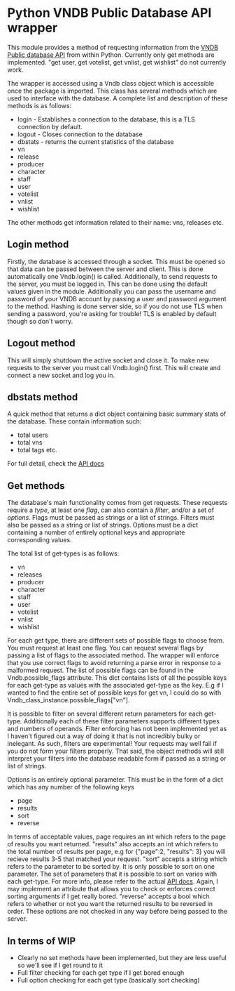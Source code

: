 # Python VNDB Public Database API wrapper

This module provides a method of requesting information from the [VNDB Public database API](https://vndb.org/d11) from within Python. Currently only get methods are implemented. "get user, get votelist, get vnlist, get wishlist" do not currently work.

The wrapper is accessed using a Vndb class object which is accessible once the package is imported. This class has several methods which are used to interface with the database. A complete list and description of these methods is as follows:

* login - Establishes a connection to the database, this is a TLS connection by default.
* logout - Closes connection to the database
* dbstats - returns the current statistics of the database
* vn
* release 
* producer
* character
* staff
* user
* votelist
* vnlist
* wishlist

The other methods get information related to their name: vns, releases etc.

## Login method
Firstly, the database is accessed through a socket. This must be opened so that data can be passed between the server and client. This is done automatically one Vndb.login() is called. Additionally, to send requests to the server, you must be logged in. This can be done using the default values given in the module. Additionally you can pass the username and password of your VNDB account by passing a user and password argument to the method. Hashing is done server side, so if you do not use TLS when sending a password, you're asking for trouble! TLS is enabled by default though so don't worry.

## Logout method
This will simply shutdown the active socket and close it. To make new requests to the server you must call Vndb.login() first. This will create and connect a new socket and log you in.


## dbstats method
A quick method that returns a dict object containing basic summary stats of the database. These contain information such:
* total users
* total vns
* total tags
etc.

For full detail, check the [API docs](https://vndb.org/d11)


## Get methods
The database's main functionality comes from get requests. These requests require a *type*, at least one *flag*, can also contain a *filter*, and/or a set of *options*. Flags must be passed as strings or a list of strings. Filters must also be passed as a string or list of strings. Options must be a dict containing a number of entirely optional keys and appropriate corresponding values.

The total list of get-types is as follows:

* vn
* releases
* producer
* character
* staff
* user
* votelist
* vnlist
* wishlist

For each get type, there are different sets of possible flags to choose from. You must request at least one flag. You can request several flags by passing a list of flags to the associated method. The wrapper will enforce that you use correct flags to avoid returning a parse error in response to a malformed request. The list of possible flags can be found in the Vndb.possible_flags attribute. This dict contains lists of all the possible keys for each get-type as values with the associated get-type as the key. E.g if I wanted to find the entire set of possible keys for get vn, I could do so with Vndb_class_instance.possible_flags["vn"].

It is possible to filter on several different return parameters for each get-type. Additionally each of these filter parameters supports different types and numbers of operands. Filter enforcing has not been implemented yet as I haven't figured out a way of doing it that is not incredibly bulky or inelegant. As such, filters are experimental! Your requests may well fail if you do not form your filters properly. That said, the object methods will still interpret your filters into the database readable form if passed as a string or list of strings.

Options is an entirely optional parameter. This must be in the form of a dict which has any number of the following keys

* page
* results
* sort
* reverse

In terms of acceptable values, page requires an int which refers to the page of results you want returned. "results" also accepts an int which refers to the total number of results per page, e.g for {"page":2, "results": 3} you will recieve results 3-5 that matched your request. "sort" accepts a string which refers to the parameter to be sorted by. It is only possible to sort on one parameter. The set of parameters that it is possible to sort on varies with each get-type. For more info, please refer to the actual [API docs](https://vndb.org/d11). Again, I may implement an attribute that allows you to check or enforces correct sorting arguments if I get really bored. "reverse" accepts a bool which refers to whether or not you want the returned results to be reversed in order. These options are not checked in any way before being passed to the server.

## In terms of WIP
* Clearly no set methods have been implemented, but they are less useful so we'll see if I get round to it
* Full filter checking for each get type if I get bored enough
* Full option checking for each get type (basically sort checking)
